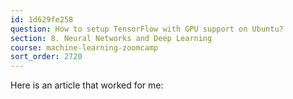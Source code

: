 ```yaml
---
id: 1d629fe258
question: How to setup TensorFlow with GPU support on Ubuntu?
section: 8. Neural Networks and Deep Learning
course: machine-learning-zoomcamp
sort_order: 2720
---
```


Here is an article that worked for me:

